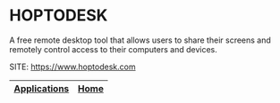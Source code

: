 # HOPTODESK

 A free remote desktop tool that allows users to share their screens 
 and remotely control access to their computers and devices.

 SITE: https://www.hoptodesk.com

 | [Applications](https://portable-linux-apps.github.io/apps.html) | [Home](https://portable-linux-apps.github.io)
 | --- | --- |

